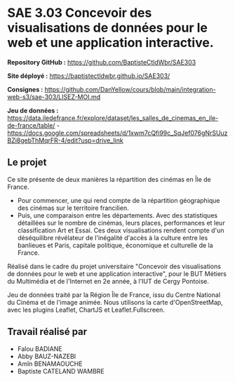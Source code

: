 # SAE 3.03 Concevoir des visualisations de données pour le web et une application interactive.


**Repository GitHub :** https://github.com/BaptisteCtldWbr/SAE303

**Site déployé :** https://baptistectldwbr.github.io/SAE303/

**Consignes :** https://github.com/DanYellow/cours/blob/main/integration-web-s3/sae-303/LISEZ-MOI.md

**Jeu de données :** https://data.iledefrance.fr/explore/dataset/les_salles_de_cinemas_en_ile-de-france/table/ - https://docs.google.com/spreadsheets/d/1xwm7cQfi99c_SqJef076gNrSUuzBZi8gebThMqrFR-4/edit?usp=drive_link

## Le projet

Ce site présente de deux manières la répartition des cinémas en Île de France.
- Pour commencer, une qui rend compte de la répartition géographique des cinémas sur le territoire francilien.
- Puis, une comparaison entre les départements. Avec des statistiques détaillées sur le nombre de cinémas, leurs places, performances et leur classification Art et Essai.
Ces deux visualisations rendent compte d'un déséquilibre révélateur de l'inégalité d'accès à la culture entre les banlieues et Paris, capitale politique, économique et culturelle de la France.

Réalisé dans le cadre du projet universitaire "Concevoir des visualisations de données pour le web et une application interactive", pour le BUT Métiers du Multimédia et de l'Internet en 2e année, à l'IUT de Cergy Pontoise.

Jeu de données traité par la Région Île de France, issu du Centre National du Cinéma et de l'image animée. Nous utilisons la carte d'OpenStreetMap, avec les plugins Leaflet, ChartJS et Leaflet.Fullscreen.

## Travail réalisé par
- Falou BADIANE
- Abby BAUZ-NAZEBI
- Amîn BENAMAOUCHE
- Baptiste CATELAND WAMBRE